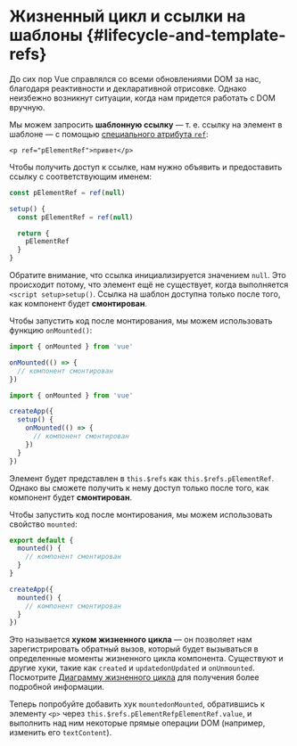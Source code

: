 # Жизненный цикл и ссылки на шаблоны {#lifecycle-and-template-refs}

До сих пор Vue справлялся со всеми обновлениями DOM за нас, благодаря реактивности и декларативной отрисовке. Однако неизбежно возникнут ситуации, когда нам придется работать с DOM вручную.

Мы можем запросить **шаблонную ссылку** — т. е. ссылку на элемент в шаблоне — с помощью <a target="_blank" href="/api/built-in-special-attributes.html#ref">специального атрибута `ref`</a>:

```vue-html
<p ref="pElementRef">привет</p>
```

<div class="composition-api">

Чтобы получить доступ к ссылке, нам нужно объявить <span class="html">и предоставить</span> ссылку с соответствующим именем:

<div class="sfc">

```js
const pElementRef = ref(null)
```

</div>
<div class="html">

```js
setup() {
  const pElementRef = ref(null)

  return {
    pElementRef
  }
}
```

</div>

Обратите внимание, что ссылка инициализируется значением `null`. Это происходит потому, что элемент ещё не существует, когда выполняется <span class="sfc">`<script setup>`</span><span class="html">`setup()`</span>. Ссылка на шаблон доступна только после того, как компонент будет **смонтирован**.

Чтобы запустить код после монтирования, мы можем использовать функцию `onMounted()`:

<div class="sfc">

```js
import { onMounted } from 'vue'

onMounted(() => {
  // компонент смонтирован
})
```

</div>
<div class="html">

```js
import { onMounted } from 'vue'

createApp({
  setup() {
    onMounted(() => {
      // компонент смонтирован
    })
  }
})
```

</div>
</div>

<div class="options-api">

Элемент будет представлен в `this.$refs` как `this.$refs.pElementRef`. Однако вы сможете получить к нему доступ только после того, как компонент будет **смонтирован**.

Чтобы запустить код после монтирования, мы можем использовать свойство `mounted`:

<div class="sfc">

```js
export default {
  mounted() {
    // компонент смонтирован
  }
}
```

</div>
<div class="html">

```js
createApp({
  mounted() {
    // компонент смонтирован
  }
})
```

</div>
</div>

Это называется **хуком жизненного цикла** — он позволяет нам зарегистрировать обратный вызов, который будет вызываться в определенные моменты жизненного цикла компонента. Существуют и другие хуки, такие как <span class="options-api">`created` и `updated`</span><span class="composition-api">`onUpdated` и `onUnmounted`</span>. Посмотрите <a target="_blank" href="/guide/essentials/lifecycle.html#lifecycle-diagram">Диаграмму жизненного цикла</a> для получения более подробной информации.

Теперь попробуйте добавить хук <span class="options-api">`mounted`</span><span class="composition-api">`onMounted`</span>, обратившись к элементу `<p>` через <span class="options-api">`this.$refs.pElementRef`</span><span class="composition-api">`pElementRef.value`</span>, и выполнить над ним некоторые прямые операции DOM (например, изменить его `textContent`).
